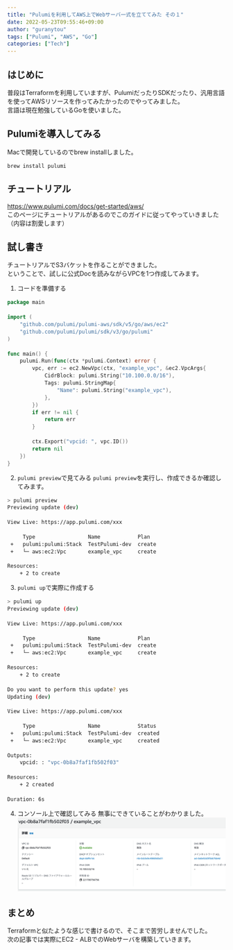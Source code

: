 ```yaml
---
title: "Pulumiを利用してAWS上でWebサーバ一式を立ててみた その１"
date: 2022-05-23T09:55:46+09:00
author: "guranytou"
tags: ["Pulumi", "AWS", "Go"]
categories: ["Tech"]
---
```


## はじめに
普段はTerraformを利用していますが、PulumiだったりSDKだったり、汎用言語を使ってAWSリソースを作ってみたかったのでやってみました。  
言語は現在勉強しているGoを使いました。

## Pulumiを導入してみる
Macで開発しているのでbrew installしました。
```
brew install pulumi
```

## チュートリアル
https://www.pulumi.com/docs/get-started/aws/  
このページにチュートリアルがあるのでこのガイドに従ってやっていきました（内容は割愛します）  

## 試し書き
チュートリアルでS3バケットを作ることができました。  
ということで、試しに公式Docを読みながらVPCを1つ作成してみます。 

1. コードを準備する
```go
package main

import (
	"github.com/pulumi/pulumi-aws/sdk/v5/go/aws/ec2"
	"github.com/pulumi/pulumi/sdk/v3/go/pulumi"
)

func main() {
	pulumi.Run(func(ctx *pulumi.Context) error {
		vpc, err := ec2.NewVpc(ctx, "example_vpc", &ec2.VpcArgs{
			CidrBlock: pulumi.String("10.100.0.0/16"),
			Tags: pulumi.StringMap{
				"Name": pulumi.String("example_vpc"),
			},
		})
		if err != nil {
			return err
		}

        ctx.Export("vpcid: ", vpc.ID())
        return nil
	})
}
```

2. `pulumi preview`で見てみる
`pulumi preview`を実行し、作成できるか確認してみます。
```bash
> pulumi preview
Previewing update (dev)

View Live: https://app.pulumi.com/xxx

     Type                 Name            Plan       
 +   pulumi:pulumi:Stack  TestPulumi-dev  create     
 +   └─ aws:ec2:Vpc       example_vpc     create     
 
Resources:
    + 2 to create
```

3. `pulumi up`で実際に作成する
```bash
> pulumi up
Previewing update (dev)

View Live: https://app.pulumi.com/xxx

     Type                 Name            Plan       
 +   pulumi:pulumi:Stack  TestPulumi-dev  create     
 +   └─ aws:ec2:Vpc       example_vpc     create     
 
Resources:
    + 2 to create

Do you want to perform this update? yes
Updating (dev)

View Live: https://app.pulumi.com/xxx

     Type                 Name            Status      
 +   pulumi:pulumi:Stack  TestPulumi-dev  created     
 +   └─ aws:ec2:Vpc       example_vpc     created     
 
Outputs:
    vpcid: : "vpc-0b8a7faf1fb502f03"

Resources:
    + 2 created

Duration: 6s
```

4. コンソール上で確認してみる
無事にできていることがわかりました。
![AWSコンソールでの確認結果](https://github.com/guranytou/blog/blob/main/content/post/image/image_202205241031.png)

## まとめ
Terraformと似たような感じで書けるので、そこまで苦労しませんでした。  
次の記事では実際にEC2 - ALBでのWebサーバを構築していきます。